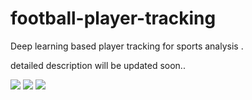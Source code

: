 # football-player-tracking
Deep learning based player tracking for sports analysis .

detailed description will be updated soon..

![](result1.gif)
![](result2.gif)
![](result3.gif)

